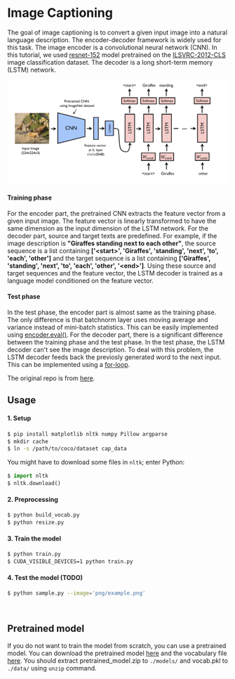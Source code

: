 # Image Captioning
The goal of image captioning is to convert a given input image into a natural language description.
The encoder-decoder framework is widely used for this task.
The image encoder is a convolutional neural network (CNN).
In this tutorial, we used [resnet-152](https://arxiv.org/abs/1512.03385) model pretrained on the
[ILSVRC-2012-CLS](http://www.image-net.org/challenges/LSVRC/2012/) image classification dataset.
The decoder is a long short-term memory (LSTM) network.

![alt text](caption_1/model.png)

#### Training phase
For the encoder part, the pretrained CNN extracts the feature vector from a given input image.
The feature vector is linearly transformed to have the same dimension as the input dimension of the LSTM network.
For the decoder part, source and target texts are predefined.
For example, if the image description is **"Giraffes standing next to each other"**,
the source sequence is a list containing **['\<start\>', 'Giraffes', 'standing', 'next', 'to', 'each', 'other']** and
the target sequence is a list containing **['Giraffes', 'standing', 'next', 'to', 'each', 'other', '\<end\>']**.
Using these source and target sequences and the feature vector,
the LSTM decoder is trained as a language model conditioned on the feature vector.

#### Test phase
In the test phase, the encoder part is almost same as the training phase.
The only difference is that batchnorm layer uses moving average and variance instead of mini-batch statistics.
This can be easily implemented using
[encoder.eval()](https://github.com/yunjey/pytorch-tutorial/blob/master/tutorials/03-advanced/image_captioning/sample.py#L37).
For the decoder part, there is a significant difference between the training phase and the test phase.
In the test phase, the LSTM decoder can't see the image description.
To deal with this problem, the LSTM decoder feeds back the previosly generated word to the next input.
This can be implemented using a [for-loop](https://github.com/yunjey/pytorch-tutorial/blob/master/tutorials/03-advanced/image_captioning/model.py#L48).

The original repo is from [here](https://github.com/yunjey/pytorch-tutorial/tree/master/tutorials/03-advanced/image_captioning).

## Usage

#### 1. Setup

```bash
$ pip install matplotlib nltk numpy Pillow argparse
$ mkdir cache
$ ln -s /path/to/coco/dataset cap_data
```

You might have to download some files in `nltk`; enter Python:
```python
$ import nltk
$ nltk.download()
```

#### 2. Preprocessing

```bash
$ python build_vocab.py   
$ python resize.py
```

#### 3. Train the model

```bash
$ python train.py
$ CUDA_VISIBLE_DEVICES=1 python train.py
```

#### 4. Test the model (TODO)

```bash
$ python sample.py --image='png/example.png'
```

<br>

## Pretrained model
If you do not want to train the model from scratch, you can use a pretrained model.
You can download the pretrained model [here](https://www.dropbox.com/s/ne0ixz5d58ccbbz/pretrained_model.zip?dl=0)
and the vocabulary file [here](https://www.dropbox.com/s/26adb7y9m98uisa/vocap.zip?dl=0).
You should extract pretrained_model.zip to `./models/` and vocab.pkl to `./data/` using `unzip` command.

